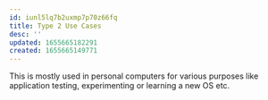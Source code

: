 ```yaml
---
id: iunl5lq7b2uxmp7p70z66fq
title: Type 2 Use Cases
desc: ''
updated: 1655665182291
created: 1655665149771
---
```


This is mostly used in personal computers for various purposes like application testing, experimenting or learning a new OS etc.
